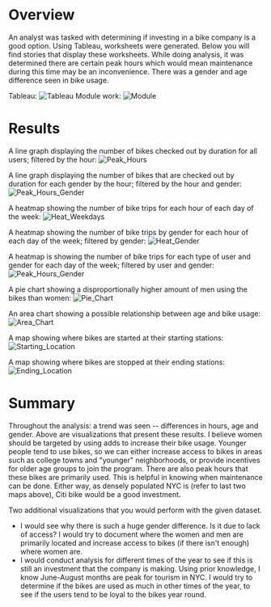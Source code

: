 # Overview
An analyst was tasked with determining if investing in a bike company is a good option. Using Tableau, worksheets were generated. Below you will find stories that display these worksheets. While doing analysis, it was determined there are certain peak hours which would mean maintenance during this time may be an inconvenience. There was a gender and age difference seen in bike usage.

Tableau:
![Tableau](https://public.tableau.com/views/Citi_Bike_Analysis_16043585000540/BikeUsageandArea2?:language=en&:display_count=y&publish=yes&:origin=viz_share_link)
Module work:
![Module](https://public.tableau.com/views/ModuleWork_16043309215460/TripDuration_1?:language=en&:display_count=y&:origin=viz_share_link)

# Results
A line graph displaying the number of bikes checked out by duration for all users; filtered by the hour:
![Peak_Hours](https://github.com/pratishthasingh1/bikesharing/blob/main/PeakHours.png?raw=true)

A line graph displaying the number of bikes that are checked out by duration for each gender by the hour; filtered by the hour and gender:
![Peak_Hours_Gender](https://github.com/pratishthasingh1/bikesharing/blob/main/PeakHoursGender.png?raw=true)

A heatmap showing the number of bike trips for each hour of each day of the week:
![Heat_Weekdays](https://github.com/pratishthasingh1/bikesharing/blob/main/WeekdaysPH.png?raw=true)

A heatmap showing the number of bike trips by gender for each hour of each day of the week; filtered by gender:
![Heat_Gender](https://github.com/pratishthasingh1/bikesharing/blob/main/WeekdaysPHGender.png?raw=true)

A heatmap is showing the number of bike trips for each type of user and gender for each day of the week; filtered by user and gender:
![Peak_Hours_Gender](https://github.com/pratishthasingh1/bikesharing/blob/main/BikeUsevsGenderUser.png?raw=true)

A pie chart showing a disproportionally higher amount of men using the bikes than women:
![Pie_Chart](https://github.com/pratishthasingh1/bikesharing/blob/main/GenderBreakdown.png?raw=true)

An area chart showing a possible relationship between age and bike usage:
![Area_Chart](https://github.com/pratishthasingh1/bikesharing/blob/main/TripDurationAge.png?raw=true)

A map showing where bikes are started at their starting stations:
![Starting_Location](https://github.com/pratishthasingh1/bikesharing/blob/main/StartTimeArea.png?raw=true)

A map showing where bikes are stopped at their ending stations: 
![Ending_Location](https://github.com/pratishthasingh1/bikesharing/blob/main/Stop_Location.png?raw=true)

# Summary
Throughout the analysis: a trend was seen -- differences in hours, age and gender.  Above are visualizations that present these results. I believe women should be targeted by using adds to increase their bike usage. Younger people tend to use bikes, so we can either increase access to bikes in areas such as college towns and "younger" neighborhoods, or provide incentives for older age groups to join the program. There are also peak hours that these bikes are primarily used. This is helpful in knowing when maintenance can be done. Either way, as densely populated NYC is (refer to last two maps above), Citi bike would be a good investment.

Two additional visualizations that you would perform with the given dataset.
* I would see why there is such a huge gender difference. Is it due to lack of access? I would try to document where the women and men are primarily located and increase access to bikes (if there isn't enough) where women are.
* I would conduct analysis for different times of the year to see if this is still an investment that the company is making. Using prior knowledge, I know June-August months are peak for tourism in NYC. I would try to determine if the bikes are used as much in other times of the year, to see if the users tend to be loyal to the bikes year round.
